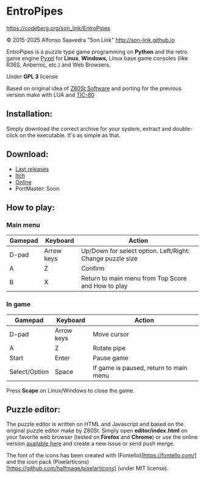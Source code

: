 # EntroPipes

https://codeberg.org/son_link/EntroPipes

© 2015-2025 Alfonso Saavedra "Son Link" http://son-link.github.io

EntroPipes is a puzzle type game programming on **Python** and the retro game engine [Pyxel](https://github.com/kitao/pyxel/) for **Linux**, **Windows**, Linux base game consoles (like R36S, Anbernic, etc.) and Web Browsers.

Under **GPL 3** license

Based on original idea of [Z80St Software](https://sites.google.com/site/z80stsoftware) and porting for the previous version make with LUA and [TIC-80](https://tic80.com/)

## Installation:

Simply download the correct archive for your system, extract and double-click on the executable. It's as simple as that.

## Download:
* [Last releases](https://codeberg.org/son_link/EntroPipes)
* [Itch](https://son-link.itch.io/entropipes)
* [Online](https://son_link.codeberg.page/entropipes)
* PortMaster: Soon

## How to play:

### Main menu

|Gamepad|Keyboard|Action|
|-------|--------|------|
|D-pad|Arrow keys|Up/Down for select option. Left/Right: Change puzzle size|
|A|Z|Confirm|
|B|X|Return to main menu from Top Score and How to play|

### In game

|Gamepad|Keyboard|Action|
|-------|--------|------|
|D-pad|Arrow keys|Move cursor|
|A|Z|Rotate pipe|
|Start|Enter|Pause game
|Select/Option|Space|If game is paused, return to main menu|

Press **Scape** on Linux/Windows to close the game.

## Puzzle editor:

The puzzle editor is written on HTML and Javascript and based on the original puzzle editor make by Z80St. Simply open **editor/index.html** on your favorite web browser (tested on **Firefox** and **Chrome**) or use the online version [available here](https://son_link.codeberg.page/entropipes_editor/) and create a new issue or send push merge.

The font of the icons has been created with (Fontello)[https://fontello.com/] and the icon pack (Pixelarticons)[https://github.com/halfmage/pixelarticons] (under MIT license).